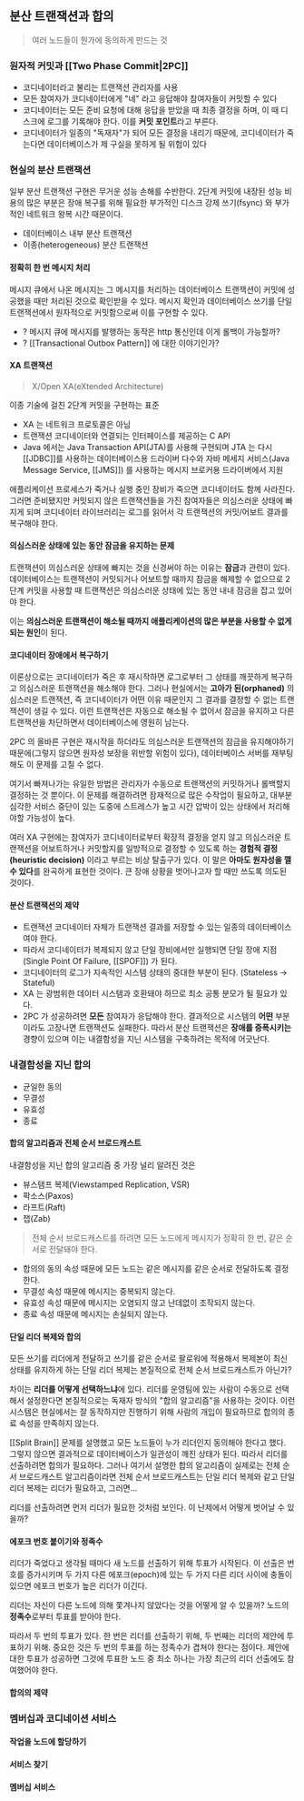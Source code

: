 ## 분산 트랜잭션과 합의

> 여러 노드들이 뭔가에 동의하게 만드는 것

### 원자적 커밋과 [[Two Phase Commit|2PC]]

- 코디네이터라고 불리는 트랜잭션 관리자를 사용
- 모든 참여자가 코디네이터에게 "네" 라고 응답해야 참여자들이 커밋할 수 있다
- 코디네이터는 모든 준비 요청에 대해 응답을 받았을 때 최종 결정을 하며, 이 때 디스크에 로그를 기록해야 한다. 이를 **커밋 포인트**라고 부른다.
- 코디네이터가 일종의 "독재자"가 되어 모든 결정을 내리기 때문에, 코디네이터가 죽는다면 데이터베이스가 제 구실을 못하게 될 위험이 있다

### 현실의 분산 트랜잭션

일부 분산 트랜잭션 구현은 무거운 성능 손해를 수반한다. 2단계 커밋에 내장된 성능 비용의 많은 부분은 장애 복구를 위해 필요한 부가적인 디스크 강제 쓰기(fsync) 와 부가적인 네트워크 왕복 시간 때문이다.

- 데이터베이스 내부 분산 트랜잭션
- 이종(heterogeneous) 분산 트랜잭션

#### 정확히 한 번 메시지 처리

메시지 큐에서 나온 메시지는 그 메시지를 처리하는 데이터베이스 트랜잭션이 커밋에 성공했을 때만 처리된 것으로 확인받을 수 있다. 메시지 확인과 데이터베이스 쓰기를 단일 트랜잭션에서 원자적으로 커밋함으로써 이를 구현할 수 있다.

- ? 메시지 큐에 메시지를 발행하는 동작은 http 통신인데 이게 롤백이 가능할까?
- ? [[Transactional Outbox Pattern]] 에 대한 이야기인가?

#### XA 트랜잭션

> X/Open XA(eXtended Architecture)

이종 기술에 걸친 2단계 커밋을 구현하는 표준

- XA 는 네트워크 프로토콜은 아님
- 트랜잭션 코디네이터와 연결되는 인터페이스를 제공하는 C API
- Java 에서는 Java Transaction API(JTA)를 사용해 구현되며 JTA 는 다시 [[JDBC]]를 사용하는 데이터베이스용 드라이버 다수와 자바 메세지 서비스(Java Message Service, [[JMS]]) 를 사용하는 메시지 브로커용 드라이버에서 지원

애플리케이션 프로세스가 죽거나 실행 중인 장비가 죽으면 코디네이터도 함께 사라진다. 그러면 준비됐지만 커밋되지 않은 트랜잭션들을 가진 참여자들은 의심스러운 상태에 빠지게 되며 코디네이터 라이브러리는 로그를 읽어서 각 트랜잭션의 커밋/어보트 결과를 복구해야 한다.

#### 의심스러운 상태에 있는 동안 잠금을 유지하는 문제

트랜잭션이 의심스러운 상태에 빠지는 것을 신경써야 하는 이유는 **잠금**과 관련이 있다. 데이터베이스는 트랜잭션이 커밋되거나 어보트할 때까지 잠금을 해제할 수 없으므로 2단계 커밋을 사용할 때 트랜잭션은 의심스러운 상태에 있는 동안 내내 잠금을 잡고 있어야 한다.

이는 **의심스러운 트랜잭션이 해소될 때까지 애플리케이션의 많은 부분을 사용할 수 없게 되는 원인**이 된다.

#### 코디네이터 장애에서 복구하기

이론상으로는 코디네이터가 죽은 후 재시작하면 로그로부터 그 상태를 깨끗하게 복구하고 의심스러운 트랜잭션을 해소해야 한다. 그러나 현실에서는 **고아가 된(orphaned)** 의심스러운 트랜잭션, 즉 코디네이터가 어떤 이유 때문인지 그 결과를 결정할 수 없는 트랜잭션이 생길 수 있다. 이런 트랜잭션은 자동으로 해소될 수 없어서 잠금을 유지하고 다른 트랜잭션을 차단하면서 데이터베이스에 영원히 남는다.

2PC 의 올바른 구현은 재시작을 하더라도 의심스러운 트랜잭션의 잠금을 유지해야하기 때문에(그렇지 않으면 원자성 보장을 위반할 위험이 있다), 데이터베이스 서버를 재부팅해도 이 문제를 고칠 수 없다.

여기서 빠져나가는 유일한 방법은 관리자가 수동으로 트랜잭션의 커밋하거나 롤백할지 결정하는 것 뿐이다. 이 문제를 해결하려면 잠재적으로 많은 수작업이 필요하고, 대부분 심각한 서비스 중단이 있는 도중에 스트레스가 높고 시간 압박이 있는 상태에서 처리해야할 가능성이 높다.

여러 XA 구현에는 참여자가 코디네이터로부터 확장적 결정을 얻지 않고 의심스러운 트랜잭션을 어보트하거나 커밋할지를 일방적으로 결정할 수 있도록 하는 **경험적 결정(heuristic decision)** 이라고 부르는 비상 탈출구가 있다. 이 말은 **아마도 원자성을 깰 수 있다**를 완곡하게 표현한 것이다. 큰 장애 상황을 벗어나고자 할 때만 쓰도록 의도된 것이다.

#### 분산 트랜잭션의 제약

- 트랜잭션 코디네이터 자체가 트랜잭션 결과를 저장할 수 있는 일종의 데이터베이스여야 한다.
- 따라서 코디네이터가 복제되지 않고 단일 장비에서만 실행되면 단일 장애 지점(Single Point Of Failure, [[SPOF]]) 가 된다.
- 코디네이터의 로그가 지속적인 시스템 상태의 중대한 부분이 된다. (Stateless -> Stateful)
- XA 는 광범위한 데이터 시스템과 호환돼야 하므로 최소 공통 분모가 될 필요가 있다.
- 2PC 가 성공하려면 **모든** 참여자가 응답해야 한다. 결과적으로 시스템의 **어떤** 부분이라도 고장나면 트랜잭션도 실패한다. 따라서 분산 트랜잭션은 **장애를 증폭시키는** 경향이 있으며 이는 내결함성을 지닌 시스템을 구축하려는 목적에 어긋난다.

### 내결함성을 지닌 합의

- 균일한 동의
- 무결성
- 유효성
- 종료

#### 합의 알고리즘과 전체 순서 브로드캐스트

내결함성을 지닌 합의 알고리즘 중 가장 널리 알려진 것은

- 뷰스탬프 복제(Viewstamped Replication, VSR)
- 팍소스(Paxos)
- 라프트(Raft)
- 잽(Zab)

> 전체 순서 브로드캐스트를 하려면 모든 노드에게 메시지가 정확히 한 번, 같은 순서로 전달돼야 한다.

- 합의의 동의 속성 때문에 모든 노드는 같은 메시지를 같은 순서로 전달하도록 결정한다.
- 무결성 속성 때문에 메시지는 중복되지 않는다.
- 유효성 속성 때문에 메시지는 오염되지 않고 난데없이 조작되지 않는다.
- 종료 속성 때문에 메시지는 손실되지 않는다.

#### 단일 리더 복제와 합의

모든 쓰기를 리더에게 전달하고 쓰기를 같은 순서로 팔로워에 적용해서 복제본이 최신 상태를 유지하게 하는 단일 리더 복제는 본질적으로 전체 순서 브로드캐스트가 아닌가?

차이는 **리더를 어떻게 선택하느냐**에 있다. 리더를 운영팀에 있는 사람이 수동으로 선택해서 설정한다면 본질적으로는 독재자 방식의 "합의 알고리즘"을 사용하는 것이다. 이런 시스템은 현실에서는 잘 동작하지만 진행하기 위해 사람의 개입이 필요하므로 합의의 종료 속성을 만족하지 않는다.

[[Split Brain]] 문제를 설명했고 모든 노드들이 누가 리더인지 동의해야 한다고 했다. 그렇지 않으면 결과적으로 데이터베이스가 일관성이 깨진 상태가 된다. 따라서 리더를 선출하려면 합의가 필요하다. 그러나 여기서 설명한 합의 알고리즘이 실제로는 전체 순서 브로드캐스트 알고리즘이라면 전체 순서 브로드캐스트는 단일 리더 복제와 같고 단일 리더 복제는 리더가 필요하고, 그러면...

리더를 선출하려면 먼저 리더가 필요한 것처럼 보인다. 이 난제에서 어떻게 벗어날 수 있을까?

#### 에포크 번호 붙이기와 정족수

리더가 죽었다고 생각될 때마다 새 노드를 선출하기 위해 투표가 시작된다. 이 선출은 번호를 증가시키며 두 가지 다른 에포크(epoch)에 있는 두 가지 다른 리더 사이에 충돌이 있으면 에포크 번호가 높은 리더가 이긴다.

리더는 자신이 다른 노드에 의해 쫓겨나지 않았다는 것을 어떻게 알 수 있을까? 노드의 **정족수**로부터 투표를 받아야 한다.

따라서 두 번의 투표가 있다. 한 번은 리더를 선출하기 위해, 두 번째는 리더의 제안에 투표하기 위해. 중요한 것은 두 번의 투표를 하는 정족수가 겹쳐야 한다는 점이다. 제안에 대한 투표가 성공하면 그것에 투표한 노드 중 최소 하나는 가장 최근의 리더 선출에도 참여했어야 한다.

#### 합의의 제약

### 멤버십과 코디네이션 서비스

#### 작업을 노드에 할당하기

#### 서비스 찾기

#### 멤버십 서비스

